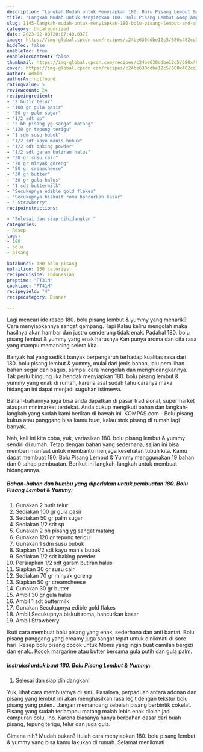 ```yaml
---
description: "Langkah Mudah untuk Menyiapkan 180. Bolu Pisang Lembut &amp;amp; Yummy{ yang Bisa Manjain Lidah,  Menu Buat lebaran"
title: "Langkah Mudah untuk Menyiapkan 180. Bolu Pisang Lembut &amp;amp; Yummy{ yang Bisa Manjain Lidah,  Menu Buat lebaran"
slug: 1145-langkah-mudah-untuk-menyiapkan-180-bolu-pisang-lembut-and-amp-yummy-yang-bisa-manjain-lidah-menu-buat-lebaran
category: Uncategorized
date: 2023-02-08T20:07:40.037Z
image: https://img-global.cpcdn.com/recipes/c24be630ddbe12c5/680x482cq70/180-bolu-pisang-lembut-yummy-foto-resep-utama.jpg
hideToc: false
enableToc: true
enableTocContent: false
thumbnail: https://img-global.cpcdn.com/recipes/c24be630ddbe12c5/680x482cq70/180-bolu-pisang-lembut-yummy-foto-resep-utama.jpg
cover: https://img-global.cpcdn.com/recipes/c24be630ddbe12c5/680x482cq70/180-bolu-pisang-lembut-yummy-foto-resep-utama.jpg
author: Admin
authorAv: notfound
ratingvalue: 5
reviewcount: 24
recipeingredient:
- "2 butir telur"
- "100 gr gula pasir"
- "50 gr palm sugar"
- "1/2 sdt sp"
- "2 bh pisang yg sangat matang"
- "120 gr tepung terigu"
- "1 sdm susu bubuk"
- "1/2 sdt kayu manis bubuk"
- "1/2 sdt baking powder"
- "1/2 sdt garam butiran halus"
- "30 gr susu cair"
- "70 gr minyak goreng"
- "50 gr creamcheese"
- "30 gr butter"
- "30 gr gula halus"
- "1 sdt buttermilk"
- "Secukupnya edible gold flakes"
- "Secukupnya biskuit roma hancurkan kasar"
- " Strawberry"
recipeinstructions:

- "Selesai dan siap dihidangkan!"
categories:
- Resep
tags:
- 180
- bolu
- pisang

katakunci: 180 bolu pisang 
nutrition: 138 calories
recipecuisine: Indonesian
preptime: "PT31M"
cooktime: "PT41M"
recipeyield: "4"
recipecategory: Dinner

---
```



Lagi mencari ide resep 180. bolu pisang lembut &amp; yummy yang menarik? Cara menyiapkannya sangat gampang. Tapi Kalau keliru mengolah maka hasilnya akan hambar dan justru cenderung tidak enak. Padahal 180. bolu pisang lembut &amp; yummy yang enak harusnya Kan punya aroma dan cita rasa yang mampu memancing selera kita.


Banyak hal yang sedikit banyak berpengaruh terhadap kualitas rasa dari 180. bolu pisang lembut &amp; yummy, mulai dari jenis bahan, lalu pemilihan bahan segar dan bagus, sampai cara mengolah dan menghidangkannya. Tak perlu bingung jika hendak menyiapkan 180. bolu pisang lembut &amp; yummy yang enak di rumah, karena asal sudah tahu caranya maka hidangan ini dapat menjadi suguhan istimewa.

Bahan-bahannya juga bisa anda dapatkan di pasar tradisional, supermarket ataupun minimarket terdekat. Anda cukup mengikuti bahan dan langkah-langkah yang sudah kami berikan di bawah ini. KOMPAS.com - Bolu pisang kukus atau panggang bisa kamu buat, kalau stok pisang di rumah lagi banyak.


Nah, kali ini kita coba, yuk, variasikan 180. bolu pisang lembut &amp; yummy sendiri di rumah. Tetap dengan bahan yang sederhana, sajian ini bisa memberi manfaat untuk membantu menjaga kesehatan tubuh kita. Kamu dapat membuat 180. Bolu Pisang Lembut &amp; Yummy menggunakan 19 bahan dan 0 tahap pembuatan. Berikut ini langkah-langkah untuk membuat hidangannya.

<!--inarticleads1-->

##### Bahan-bahan dan bumbu yang diperlukan untuk pembuatan 180. Bolu Pisang Lembut &amp; Yummy:

1. Gunakan 2 butir telur
1. Sediakan 100 gr gula pasir
1. Sediakan 50 gr palm sugar
1. Sediakan 1/2 sdt sp
1. Gunakan 2 bh pisang yg sangat matang
1. Gunakan 120 gr tepung terigu
1. Gunakan 1 sdm susu bubuk
1. Siapkan 1/2 sdt kayu manis bubuk
1. Sediakan 1/2 sdt baking powder
1. Persiapkan 1/2 sdt garam butiran halus
1. Siapkan 30 gr susu cair
1. Sediakan 70 gr minyak goreng
1. Siapkan 50 gr creamcheese
1. Gunakan 30 gr butter
1. Ambil 30 gr gula halus
1. Ambil 1 sdt buttermilk
1. Gunakan Secukupnya edible gold flakes
1. Ambil Secukupnya biskuit roma, hancurkan kasar
1. Ambil  Strawberry


Ikuti cara membuat bolu pisang yang enak, sederhana dan anti bantat. Bolu pisang panggang yang creamy juga sangat tepat untuk dinikmati di sore hari. Resep bolu pisang cocok untuk Moms yang ingin buat camilan bergizi dan enak.. Kocok margarine atau butter bersama gula putih dan gula palm. 

<!--inarticleads2-->

##### Instruksi untuk buat 180. Bolu Pisang Lembut &amp; Yummy:


1. Selesai dan siap dihidangkan!

Yuk, lihat cara membuatnya di sini.. Pasalnya, perpaduan antara adonan dan pisang yang lembut ini akan menghasilkan rasa legit dengan tekstur bolu pisang yang pulen.. Jangan memandang sebelah pisang berbintik cokelat. Pisang yang sudah terlampau matang malah lebih enak diolah jadi campuran bolu, lho. Karena biasanya hanya berbahan dasar dari buah pisang, tepung terigu, telur dan juga gula. 

Gimana nih? Mudah bukan? Itulah cara menyiapkan 180. bolu pisang lembut &amp; yummy yang bisa kamu lakukan di rumah. Selamat menikmati
